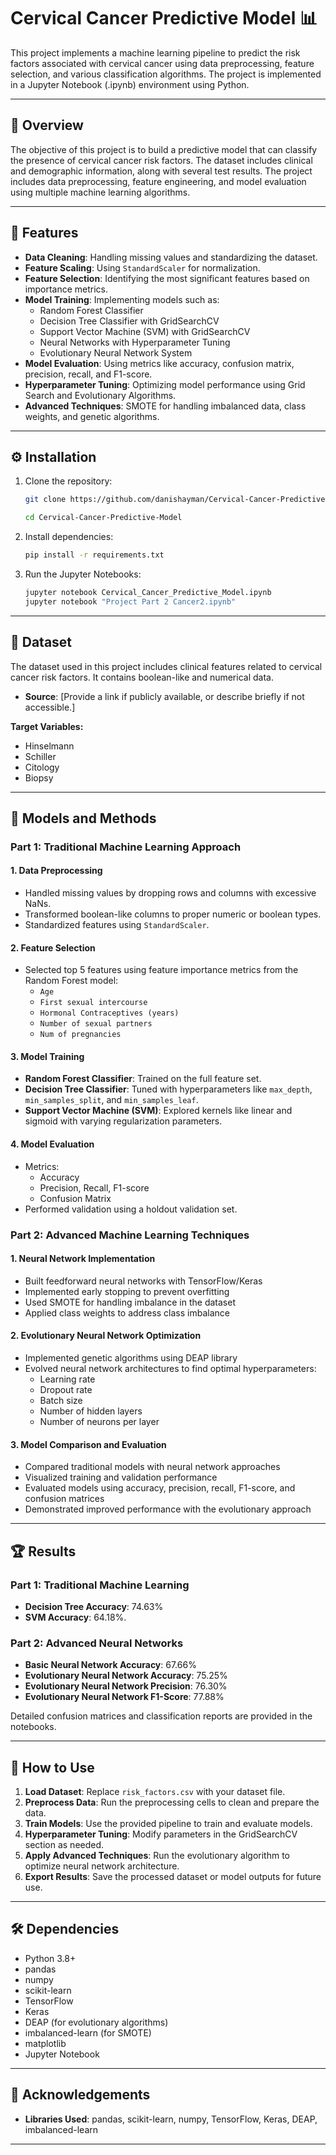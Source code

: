 # Cervical Cancer Predictive Model 📊

This project implements a machine learning pipeline to predict the risk factors associated with cervical cancer using data preprocessing, feature selection, and various classification algorithms. The project is implemented in a Jupyter Notebook (.ipynb) environment using Python.

---

## 🎯 Overview

The objective of this project is to build a predictive model that can classify the presence of cervical cancer risk factors. The dataset includes clinical and demographic information, along with several test results. The project includes data preprocessing, feature engineering, and model evaluation using multiple machine learning algorithms.

---

## 🌟 Features

- **Data Cleaning**: Handling missing values and standardizing the dataset.
- **Feature Scaling**: Using `StandardScaler` for normalization.
- **Feature Selection**: Identifying the most significant features based on importance metrics.
- **Model Training**: Implementing models such as:
  - Random Forest Classifier
  - Decision Tree Classifier with GridSearchCV
  - Support Vector Machine (SVM) with GridSearchCV
  - Neural Networks with Hyperparameter Tuning
  - Evolutionary Neural Network System
- **Model Evaluation**: Using metrics like accuracy, confusion matrix, precision, recall, and F1-score.
- **Hyperparameter Tuning**: Optimizing model performance using Grid Search and Evolutionary Algorithms.
- **Advanced Techniques**: SMOTE for handling imbalanced data, class weights, and genetic algorithms.

---

## ⚙️ Installation

1. Clone the repository:
   ```bash
   git clone https://github.com/danishayman/Cervical-Cancer-Predictive-Model.git

   cd Cervical-Cancer-Predictive-Model
   ```

2. Install dependencies:
   ```bash
   pip install -r requirements.txt
   ```

3. Run the Jupyter Notebooks:
   ```bash
   jupyter notebook Cervical_Cancer_Predictive_Model.ipynb
   jupyter notebook "Project Part 2 Cancer2.ipynb"
   ```

---

## 📂 Dataset

The dataset used in this project includes clinical features related to cervical cancer risk factors. It contains boolean-like and numerical data.

- **Source**: [Provide a link if publicly available, or describe briefly if not accessible.]

**Target Variables:**
- Hinselmann
- Schiller
- Citology
- Biopsy

---

## 🧠 Models and Methods

### Part 1: Traditional Machine Learning Approach

#### 1. Data Preprocessing
- Handled missing values by dropping rows and columns with excessive NaNs.
- Transformed boolean-like columns to proper numeric or boolean types.
- Standardized features using `StandardScaler`.

#### 2. Feature Selection
- Selected top 5 features using feature importance metrics from the Random Forest model:
  - `Age`
  - `First sexual intercourse`
  - `Hormonal Contraceptives (years)`
  - `Number of sexual partners`
  - `Num of pregnancies`

#### 3. Model Training
- **Random Forest Classifier**: Trained on the full feature set.
- **Decision Tree Classifier**: Tuned with hyperparameters like `max_depth`, `min_samples_split`, and `min_samples_leaf`.
- **Support Vector Machine (SVM)**: Explored kernels like linear and sigmoid with varying regularization parameters.

#### 4. Model Evaluation
- Metrics:
  - Accuracy
  - Precision, Recall, F1-score
  - Confusion Matrix
- Performed validation using a holdout validation set.

### Part 2: Advanced Machine Learning Techniques

#### 1. Neural Network Implementation
- Built feedforward neural networks with TensorFlow/Keras
- Implemented early stopping to prevent overfitting
- Used SMOTE for handling imbalance in the dataset
- Applied class weights to address class imbalance

#### 2. Evolutionary Neural Network Optimization
- Implemented genetic algorithms using DEAP library
- Evolved neural network architectures to find optimal hyperparameters:
  - Learning rate
  - Dropout rate
  - Batch size
  - Number of hidden layers
  - Number of neurons per layer

#### 3. Model Comparison and Evaluation
- Compared traditional models with neural network approaches
- Visualized training and validation performance
- Evaluated models using accuracy, precision, recall, F1-score, and confusion matrices
- Demonstrated improved performance with the evolutionary approach

---

## 🏆 Results

### Part 1: Traditional Machine Learning
- **Decision Tree Accuracy**: 74.63%
- **SVM Accuracy**: 64.18%.

### Part 2: Advanced Neural Networks
- **Basic Neural Network Accuracy**: 67.66%
- **Evolutionary Neural Network Accuracy**: 75.25%
- **Evolutionary Neural Network Precision**: 76.30%
- **Evolutionary Neural Network F1-Score**: 77.88%

Detailed confusion matrices and classification reports are provided in the notebooks.

---

## 🚀 How to Use

1. **Load Dataset**: Replace `risk_factors.csv` with your dataset file.
2. **Preprocess Data**: Run the preprocessing cells to clean and prepare the data.
3. **Train Models**: Use the provided pipeline to train and evaluate models.
4. **Hyperparameter Tuning**: Modify parameters in the GridSearchCV section as needed.
5. **Apply Advanced Techniques**: Run the evolutionary algorithm to optimize neural network architecture.
6. **Export Results**: Save the processed dataset or model outputs for future use.

---

## 🛠️ Dependencies

- Python 3.8+
- pandas
- numpy
- scikit-learn
- TensorFlow
- Keras
- DEAP (for evolutionary algorithms)
- imbalanced-learn (for SMOTE)
- matplotlib
- Jupyter Notebook

---

## 🙏 Acknowledgements
- **Libraries Used**: pandas, scikit-learn, numpy, TensorFlow, Keras, DEAP, imbalanced-learn

---
